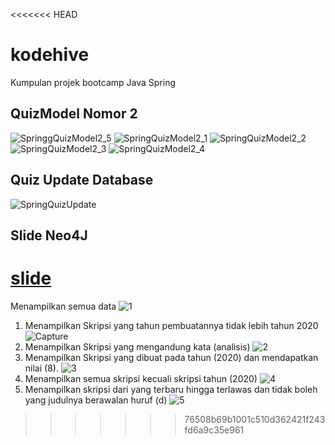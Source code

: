 <<<<<<< HEAD
# kodehive
Kumpulan projek bootcamp Java Spring

## QuizModel Nomor 2
![SpringgQuizModel2_5](https://user-images.githubusercontent.com/60084317/179636121-2d028cba-6cb0-4236-be44-c1efece98a24.png)
![SpringQuizModel2_1](https://user-images.githubusercontent.com/60084317/179636158-d431250f-c4ed-4736-bd81-32136c167a71.png)
![SpringQuizModel2_2](https://user-images.githubusercontent.com/60084317/179636165-06e4b2ed-9001-4f32-8c92-fbca3e4f1484.png)
![SpringQuizModel2_3](https://user-images.githubusercontent.com/60084317/179636174-812fa9fc-61df-4252-b2c8-49e2ebf7491d.png)
![SpringQuizModel2_4](https://user-images.githubusercontent.com/60084317/179636179-d50f040b-207c-4f7e-a080-ac4840170189.png)

## Quiz Update Database
![SpringQuizUpdate](https://user-images.githubusercontent.com/60084317/179658097-9ee78a20-9dfb-4da3-9c33-0a7926103ba3.png)

## Slide Neo4J
[slide](Neo4J.pdf)
=======
Menampilkan semua data
![1](https://user-images.githubusercontent.com/49230212/179694705-de0b623b-9996-45a9-93e8-b1044ed477cc.PNG)
1. Menampilkan Skripsi yang tahun pembuatannya tidak lebih tahun 2020
![Capture](https://user-images.githubusercontent.com/49230212/179488753-9d2c8a69-4bef-4e1a-8b37-4cfeea658b3b.PNG)
2. Menampilkan Skripsi yang mengandung kata (analisis)
![2](https://user-images.githubusercontent.com/49230212/179695478-2db0fca1-e9d8-4f7c-ac54-60c50ea3b30d.PNG)
3. Menampilkan Skripsi yang dibuat pada tahun (2020) dan mendapatkan nilai (8).
![3](https://user-images.githubusercontent.com/49230212/179695684-2dfd826d-7b7c-44b4-936c-9b44ccbe6f0b.PNG)
4. Menampilkan semua skripsi kecuali skripsi tahun (2020)
![4](https://user-images.githubusercontent.com/49230212/179695759-0576726e-780f-4396-b815-57a710418e05.PNG)
5. Menampilkan skripsi dari yang terbaru hingga terlawas dan tidak boleh yang judulnya berawalan huruf (d)
![5](https://user-images.githubusercontent.com/49230212/179695883-af75effc-7119-4c32-a38d-59bd75f4fb1a.PNG)

>>>>>>> 76508b69b1001c510d362421f243fd6a9c35e961
